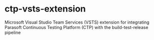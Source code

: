 # ctp-vsts-extension
Microsoft Visual Studio Team Services (VSTS) extension for integrating Parasoft Continuous Testing Platform (CTP) with the build-test-release pipeline
